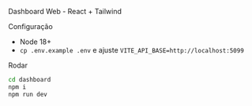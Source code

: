 Dashboard Web - React + Tailwind

Configuração
- Node 18+
- `cp .env.example .env` e ajuste `VITE_API_BASE=http://localhost:5099`

Rodar
```bash
cd dashboard
npm i
npm run dev
```


